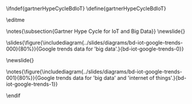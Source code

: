 \ifndef{gartnerHypeCycleBdIoT}
\define{gartnerHypeCycleBdIoT}

\editme

\notes{\subsection{Gartner Hype Cycle for IoT and Big Data}}
\newslide{}

\slides{\figure{\includediagram{../slides/diagrams/bd-iot-google-trends-000}{80%}}{Google trends data for 'big data'.}{bd-iot-google-trends-0}}

\newslide{}

\notes{\figure{\includediagram{../slides/diagrams/bd-iot-google-trends-001}{80%}}{Google trends data for 'big data' and 'internet of things'.}{bd-iot-google-trends-1}}

\endif
